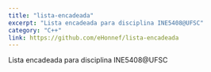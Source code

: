 ```yaml
---
title: "lista-encadeada"
excerpt: "Lista encadeada para disciplina INE5408@UFSC"
category: "C++"
link: https://github.com/eHonnef/lista-encadeada
---
```


Lista encadeada para disciplina INE5408@UFSC
